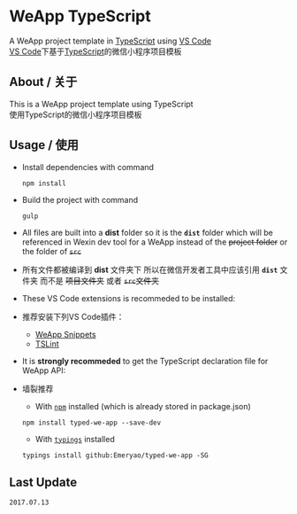 # WeApp TypeScript
A WeApp project template in [TypeScript](http://www.typescriptlang.org/) using [VS Code](http://code.visualstudio.com/)  
[VS Code](http://code.visualstudio.com/)下基于[TypeScript](http://www.typescriptlang.org/)的微信小程序项目模板

## About / 关于
This is a WeApp project template using TypeScript  
使用TypeScript的微信小程序项目模板

## Usage / 使用
* Install dependencies with command
    ```batch
    npm install
    ```
* Build the project with command
    ```batch
    gulp
    ```

* All files are built into a **dist** folder so it is the **`dist`** folder which will be referenced in Wexin dev tool for a WeApp instead of the ~~project folder~~ or the folder of ~~`src`~~
* 所有文件都被编译到 **dist** 文件夹下 所以在微信开发者工具中应该引用 **`dist`** 文件夹 而不是 ~~项目文件夹~~ 或者 ~~`src`文件夹~~

* These VS Code extensions is recommeded to be installed:
* 推荐安装下列VS Code插件：
    * [WeApp Snippets](https://marketplace.visualstudio.com/items?itemName=emeryao.we-app-vscode)
    * [TSLint](https://marketplace.visualstudio.com/items?itemName=eg2.tslint)

* It is **strongly recommeded** to get the TypeScript declaration file for WeApp API:  
* 墙裂推荐
    * With [`npm`](https://www.npmjs.com/) installed (which is already stored in package.json)  

    ```batch
    npm install typed-we-app --save-dev
    ```

    * With [`typings`](https://github.com/typings/typings) installed  

    ```batch
    typings install github:Emeryao/typed-we-app -SG
    ```

## Last Update
`2017.07.13`
